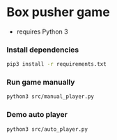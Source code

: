 # Box pusher game

- requires Python 3

### Install dependencies

```bash
pip3 install -r requirements.txt
```

### Run game manually

```bash
python3 src/manual_player.py
```

### Demo auto player

```bash
python3 src/auto_player.py
```